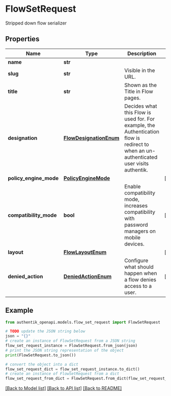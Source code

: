 # FlowSetRequest

Stripped down flow serializer

## Properties

Name | Type | Description | Notes
------------ | ------------- | ------------- | -------------
**name** | **str** |  | 
**slug** | **str** | Visible in the URL. | 
**title** | **str** | Shown as the Title in Flow pages. | 
**designation** | [**FlowDesignationEnum**](FlowDesignationEnum.md) | Decides what this Flow is used for. For example, the Authentication flow is redirect to when an un-authenticated user visits authentik. | 
**policy_engine_mode** | [**PolicyEngineMode**](PolicyEngineMode.md) |  | [optional] 
**compatibility_mode** | **bool** | Enable compatibility mode, increases compatibility with password managers on mobile devices. | [optional] 
**layout** | [**FlowLayoutEnum**](FlowLayoutEnum.md) |  | [optional] 
**denied_action** | [**DeniedActionEnum**](DeniedActionEnum.md) | Configure what should happen when a flow denies access to a user. | [optional] 

## Example

```python
from authentik_openapi.models.flow_set_request import FlowSetRequest

# TODO update the JSON string below
json = "{}"
# create an instance of FlowSetRequest from a JSON string
flow_set_request_instance = FlowSetRequest.from_json(json)
# print the JSON string representation of the object
print(FlowSetRequest.to_json())

# convert the object into a dict
flow_set_request_dict = flow_set_request_instance.to_dict()
# create an instance of FlowSetRequest from a dict
flow_set_request_from_dict = FlowSetRequest.from_dict(flow_set_request_dict)
```
[[Back to Model list]](../README.md#documentation-for-models) [[Back to API list]](../README.md#documentation-for-api-endpoints) [[Back to README]](../README.md)


